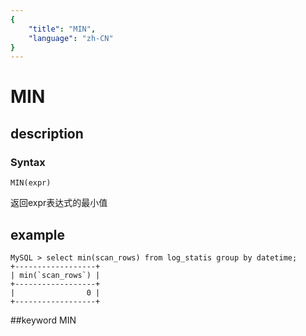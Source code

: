 ```yaml
---
{
    "title": "MIN",
    "language": "zh-CN"
}
---
```


# MIN
## description
### Syntax

`MIN(expr)`


返回expr表达式的最小值

## example
```
MySQL > select min(scan_rows) from log_statis group by datetime;
+------------------+
| min(`scan_rows`) |
+------------------+
|                0 |
+------------------+
```
##keyword
MIN
